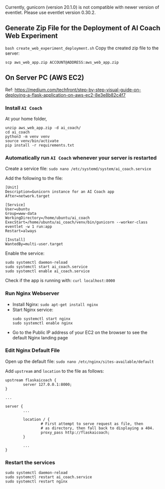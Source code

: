 Currently, gunicorn (version 20.1.0) is not compatible with newer version of eventlet. Please use eventlet version 0.30.2.

## Generate Zip File for the Deployment of AI Coach Web Experiment
```bash create_web_experiment_deployment.sh```
Copy the created zip file to the server:
```
scp aws_web_app.zip ACCOUNT@ADDRESS:aws_web_app.zip
```

## On Server PC (AWS EC2)
Ref: https://medium.com/techfront/step-by-step-visual-guide-on-deploying-a-flask-application-on-aws-ec2-8e3e8b82c4f7
### Install `AI Coach`
At your home folder,
```
unzip aws_web_app.zip -d ai_coach/
cd ai_coach
python3 -m venv venv
source venv/bin/activate
pip install -r requirements.txt
```

### Automatically run `AI Coach` whenever your server is restarted
Create a service file:
```sudo nano /etc/systemd/system/ai_coach.service```

Add the following to the file:
```
[Unit]
Description=Gunicorn instance for an AI Coach app
After=network.target

[Service]
User=ubuntu
Group=www-data
WorkingDirectory=/home/ubuntu/ai_coach
ExecStart=/home/ubuntu/ai_coach/venv/bin/gunicorn --worker-class eventlet -w 1 run:app
Restart=always

[Install]
WantedBy=multi-user.target
```

Enable the service:
```
sudo systemctl daemon-reload
sudo systemctl start ai_coach.service
sudo systemctl enable ai_coach.service
```
Check if the app is running with: `curl localhost:8000`

### Run Nginx Webserver
* Install Nginx: `sudo apt-get install nginx`
* Start Nginx service:
  ```
  sudo systemctl start nginx
  sudo systemctl enable nginx
  ```
* Go to the Public IP address of your EC2 on the browser to see the default Nginx landing page

### Edit Nginx Default File
Open up the default file:
```sudo nano /etc/nginx/sites-available/default```

Add `upstream` and `location` to the file as follows:
```
upstream flaskaicoach {
        server 127.0.0.1:8000;
}

...

server {
        ...

        location / {
                # First attempt to serve request as file, then
                # as directory, then fall back to displaying a 404.
                proxy_pass http://flaskaicoach;
        }

        ...
}
```

### Restart the services
```
sudo systemctl daemon-reload
sudo systemctl restart ai_coach.service
sudo systemctl restart nginx
```

